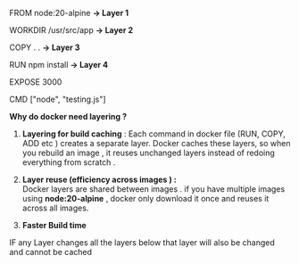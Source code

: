 
FROM node:20-alpine               **-> Layer 1** 

WORKDIR /usr/src/app             **-> Layer 2**

COPY . .                                     **-> Layer 3** 

RUN npm install                        **-> Layer 4** 
	


EXPOSE 3000

CMD ["node", "testing.js"]





**Why do docker need layering ?**


1. **Layering for build caching**  : 
			Each command in docker file (RUN, COPY, ADD etc ) creates a separate layer. 
			Docker caches these layers, so when you  rebuild an image , it reuses unchanged layers instead of redoing everything from scratch . 

2. **Layer reuse (efficiency across images ) :**  
			Docker layers are shared between images . 
			if you have multiple images using **node:20-alpine** , docker only download it once and reuses it across all images. 
3. **Faster Build time**



IF any Layer changes all the layers below that layer will also be changed and cannot be cached
